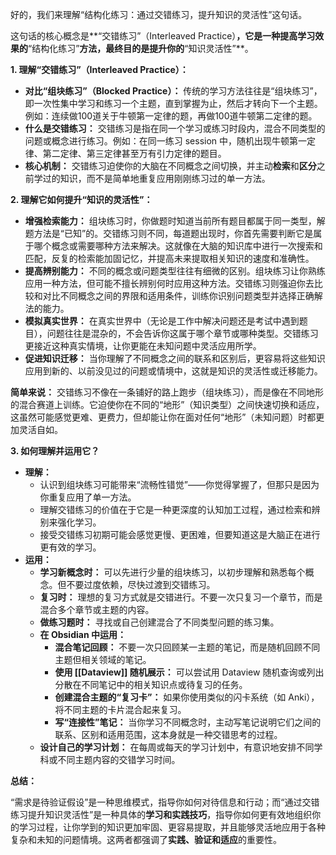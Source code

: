 好的，我们来理解“结构化练习：通过交错练习，提升知识的灵活性”这句话。

这句话的核心概念是**“交错练习”（Interleaved Practice）**，它是一种提高学习效果的**“结构化练习”**方法，最终目的是提升你的**“知识灵活性”**。

**1. 理解“交错练习”（Interleaved Practice）：**

*   **对比“组块练习”（Blocked Practice）：** 传统的学习方法往往是“组块练习”，即一次性集中学习和练习一个主题，直到掌握为止，然后才转向下一个主题。例如：连续做100道关于牛顿第一定律的题，再做100道牛顿第二定律的题。
*   **什么是交错练习：** 交错练习是指在同一个学习或练习时段内，混合不同类型的问题或概念进行练习。例如：在同一练习 session 中，随机出现牛顿第一定律、第二定律、第三定律甚至万有引力定律的题目。
*   **核心机制：** 交错练习迫使你的大脑在不同概念之间切换，并主动**检索**和**区分**之前学过的知识，而不是简单地重复应用刚刚练习过的单一方法。

**2. 理解它如何提升“知识的灵活性”：**

*   **增强检索能力：** 组块练习时，你做题时知道当前所有题目都属于同一类型，解题方法是“已知”的。交错练习则不同，每道题出现时，你首先需要判断它是属于哪个概念或需要哪种方法来解决。这就像在大脑的知识库中进行一次搜索和匹配，反复的检索能加固记忆，并提高未来提取相关知识的速度和准确性。
*   **提高辨别能力：** 不同的概念或问题类型往往有细微的区别。组块练习让你熟练应用一种方法，但可能不擅长辨别何时应用这种方法。交错练习则强迫你去比较和对比不同概念之间的界限和适用条件，训练你识别问题类型并选择正确解法的能力。
*   **模拟真实世界：** 在真实世界中（无论是工作中解决问题还是考试中遇到题目），问题往往是混杂的，不会告诉你这属于哪个章节或哪种类型。交错练习更接近这种真实情境，让你更能在未知问题中灵活应用所学。
*   **促进知识迁移：** 当你理解了不同概念之间的联系和区别后，更容易将这些知识应用到新的、以前没见过的问题或情境中，这就是知识的灵活性或迁移能力。

**简单来说：** 交错练习不像在一条铺好的路上跑步（组块练习），而是像在不同地形的混合赛道上训练。它迫使你在不同的“地形”（知识类型）之间快速切换和适应，这虽然可能感觉更难、更费力，但却能让你在面对任何“地形”（未知问题）时都更加灵活自如。

**3. 如何理解并运用它？**

*   **理解：**
    *   认识到组块练习可能带来“流畅性错觉”——你觉得掌握了，但那只是因为你重复应用了单一方法。
    *   理解交错练习的价值在于它是一种更深度的认知加工过程，通过检索和辨别来强化学习。
    *   接受交错练习初期可能会感觉更慢、更困难，但要知道这是大脑正在进行更有效的学习。
*   **运用：**
    *   **学习新概念时：** 可以先进行少量的组块练习，以初步理解和熟悉每个概念。但不要过度依赖，尽快过渡到交错练习。
    *   **复习时：** 理想的复习方式就是交错进行。不要一次只复习一个章节，而是混合多个章节或主题的内容。
    *   **做练习题时：** 寻找或自己创建混合了不同类型问题的练习集。
    *   **在 Obsidian 中运用：**
        *   **混合笔记回顾：** 不要一次只回顾某一主题的笔记，而是随机回顾不同主题但相关领域的笔记。
        *   **使用 [[Dataview]] 随机展示：** 可以尝试用 Dataview 随机查询或列出分散在不同笔记中的相关知识点或待复习的任务。
        *   **创建混合主题的“复习卡”：** 如果你使用类似的闪卡系统（如 Anki），将不同主题的卡片混合起来复习。
        *   **写“连接性”笔记：** 当你学习不同概念时，主动写笔记说明它们之间的联系、区别和适用范围，这本身就是一种交错思考的过程。
    *   **设计自己的学习计划：** 在每周或每天的学习计划中，有意识地安排不同学科或不同主题内容的交错学习时间。

**总结：**

“需求是待验证假设”是一种思维模式，指导你如何对待信息和行动；而“通过交错练习提升知识灵活性”是一种具体的**学习和实践技巧**，指导你如何更有效地组织你的学习过程，让你学到的知识更加牢固、更容易提取，并且能够灵活地应用于各种复杂和未知的问题情境。这两者都强调了**实践、验证和适应**的重要性。